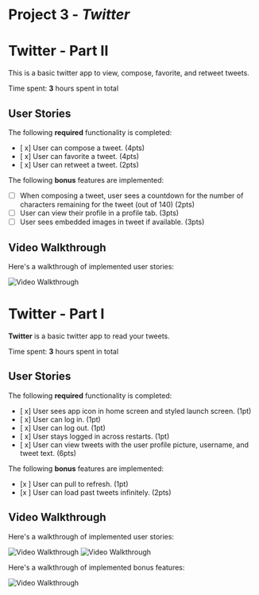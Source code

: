 # Project 3 - *Twitter*

# Twitter - Part II

This is a basic twitter app to view, compose, favorite, and retweet tweets.

Time spent: **3** hours spent in total

## User Stories

The following **required** functionality is completed:

- [ x] User can compose a tweet. (4pts)
- [ x] User can favorite a tweet. (4pts)
- [ x] User can retweet a tweet. (2pts)

The following **bonus** features are implemented:

- [ ] When composing a tweet, user sees a countdown for the number of characters remaining for the tweet (out of 140) (2pts)
- [ ] User can view their profile in a profile tab. (3pts)
- [ ] User sees embedded images in tweet if available. (3pts)

## Video Walkthrough

Here's a walkthrough of implemented user stories:

<img src='https://media.giphy.com/media/QBdSjT9773Af1zWK5C/giphy.gif' title='Video Walkthrough' width='' alt='Video Walkthrough' />

# Twitter - Part I

**Twitter** is a basic twitter app to read your tweets.

Time spent: **3** hours spent in total

## User Stories

The following **required** functionality is completed:

- [ x] User sees app icon in home screen and styled launch screen. (1pt)
- [ x] User can log in. (1pt)
- [ x] User can log out. (1pt)
- [ x] User stays logged in across restarts. (1pt)
- [ x] User can view tweets with the user profile picture, username, and tweet text. (6pts)

The following **bonus** features are implemented:

- [x ] User can pull to refresh. (1pt)
- [x ] User can load past tweets infinitely. (2pts)

## Video Walkthrough

Here's a walkthrough of implemented user stories:

<img src='https://media.giphy.com/media/gIO9DDmiUdrUI035AS/giphy.gif' title='Video Walkthrough' width='' alt='Video Walkthrough' />
<img src='https://media.giphy.com/media/SsYkgTpHlsmDSdmqDw/giphy.gif' title='Video Walkthrough' width='' alt='Video Walkthrough' />

Here's a walkthrough of implemented bonus features:


<img src='https://media.giphy.com/media/ch2sKXp425FAVzwcUn/giphy.gif' title='Video Walkthrough' width='' alt='Video Walkthrough' />
